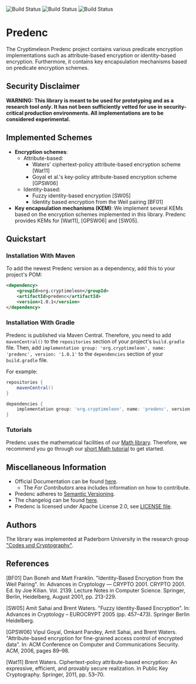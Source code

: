 ![Build Status](https://github.com/cryptimeleon/predenc/workflows/Development%20Java%20CI/badge.svg)
![Build Status](https://github.com/cryptimeleon/predenc/workflows/Release%20Java%20CI/badge.svg)
![Build Status](https://github.com/cryptimeleon/predenc/workflows/Scheduled%20Release%20Java%20CI/badge.svg)
# Predenc

The Cryptimeleon Predenc project contains various predicate encryption implementations such as attribute-based encryption or identity-based encryption.
Furthermore, it contains key encapsulation mechanisms based on predicate encryption schemes.

## Security Disclaimer
**WARNING: This library is meant to be used for prototyping and as a research tool *only*. It has not been sufficiently vetted for use in security-critical production environments. All implementations are to be considered experimental.**

## Implemented Schemes

* **Encryption schemes**:
    * Attribute-based:
        * Waters' ciphertext-policy attribute-based encryption scheme [Wat11]
        * Goyal et al.'s key-policy attribute-based encryption scheme [GPSW06]
    * Identity-based:
        * Fuzzy identity-based encryption [SW05]
        * Identity based encryption from the Weil pairing [BF01]
* **Key encapsulation mechanisms (KEM)**: We implement several KEMs based on the encryption schemes implemented in this library. Predenc provides KEMs for [Wat11], [GPSW06] and [SW05].

## Quickstart

### Installation With Maven
To add the newest Predenc version as a dependency, add this to your project's POM:

```xml
<dependency>
    <groupId>org.cryptimeleon</groupId>
    <artifactId>predenc</artifactId>
    <version>1.0.1</version>
</dependency>
```

### Installation With Gradle

Predenc is published via Maven Central.
Therefore, you need to add `mavenCentral()` to the `repositories` section of your project's `build.gradle` file.
Then, add `implementation group: 'org.cryptimeleon', name: 'predenc', version: '1.0.1'` to the `dependencies` section of your `build.gradle` file.

For example:

```groovy
repositories {
    mavenCentral()
}

dependencies {
    implementation group: 'org.cryptimeleon', name: 'predenc', version: '1.0.1'
}
```

### Tutorials

Predenc uses the mathematical facilities of our [Math library](https://github.com/cryptimeleon/math).
Therefore, we recommend you go through our [short Math tutorial](https://cryptimeleon.github.io/getting-started/5-minute-tutorial.html) to get started.

## Miscellaneous Information

- Official Documentation can be found [here](https://cryptimeleon.github.io/).
    - The *For Contributors* area includes information on how to contribute.
- Predenc adheres to [Semantic Versioning](https://semver.org/spec/v2.0.0.html).
- The changelog can be found [here](CHANGELOG.md).
- Predenc is licensed under Apache License 2.0, see [LICENSE file](LICENSE).

## Authors
The library was implemented at Paderborn University in the research group ["Codes und Cryptography"](https://cs.uni-paderborn.de/en/cuk/).

## References

[BF01] Dan Boneh and Matt Franklin. "Identity-Based Encryption from the Weil Pairing". In: Advances in Cryptology — CRYPTO 2001. CRYPTO 2001. Ed. by Joe Kilian. Vol. 2139. Lecture Notes in Computer Science.  Springer, Berlin, Heidelberg, August 2001, pp. 213-229.

[SW05] Amit Sahai and Brent Waters. "Fuzzy Identity-Based Encryption". In: Advances in Cryptology – EUROCRYPT 2005 (pp. 457–473). Springer Berlin Heidelberg.

[GPSW06] Vipul Goyal, Omkant Pandey, Amit Sahai, and Brent Waters. "Attribute-based encryption for fine-grained access control of encrypted data". In: ACM Conference on Computer and Communications Security. ACM, 2006, pages 89–98.

[Wat11] Brent Waters. Ciphertext-policy attribute-based encryption: An
expressive, efficient, and provably secure realization. In Public Key
Cryptography. Springer, 2011, pp. 53–70.


